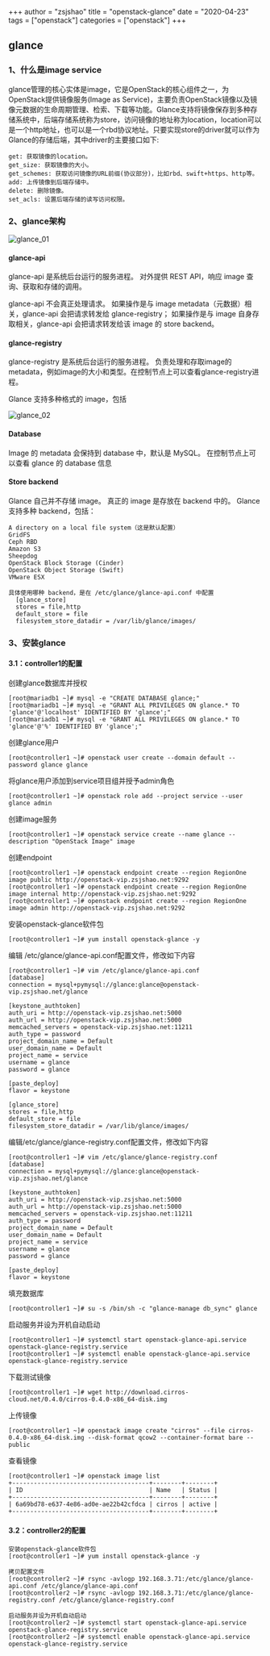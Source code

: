 +++
author = "zsjshao"
title = "openstack-glance"
date = "2020-04-23"
tags = ["openstack"]
categories = ["openstack"]
+++

## glance

### 1、什么是image service

glance管理的核心实体是image，它是OpenStack的核心组件之一，为OpenStack提供镜像服务(Image as Service)，主要负责OpenStack镜像以及镜像元数据的生命周期管理、检索、下载等功能。Glance支持将镜像保存到多种存储系统中，后端存储系统称为store，访问镜像的地址称为location，location可以是一个http地址，也可以是一个rbd协议地址。只要实现store的driver就可以作为Glance的存储后端，其中driver的主要接口如下:

<!-- more -->

```
get: 获取镜像的location。
get_size: 获取镜像的大小。
get_schemes: 获取访问镜像的URL前缀(协议部分)，比如rbd、swift+https、http等。
add: 上传镜像到后端存储中。
delete: 删除镜像。
set_acls: 设置后端存储的读写访问权限。
```

### 2、glance架构

![glance_01](http://images.zsjshao.net/openstack/glance/glance_01.png)

#### glance-api

glance-api 是系统后台运行的服务进程。 对外提供 REST API，响应 image 查询、获取和存储的调用。

glance-api 不会真正处理请求。 如果操作是与 image metadata（元数据）相关，glance-api 会把请求转发给 glance-registry； 如果操作是与 image 自身存取相关，glance-api 会把请求转发给该 image 的 store backend。

#### glance-registry

glance-registry 是系统后台运行的服务进程。 负责处理和存取image的metadata，例如image的大小和类型。在控制节点上可以查看glance-registry进程。

Glance 支持多种格式的 image，包括

![glance_02](http://images.zsjshao.net/openstack/glance/glance_02.png)

#### Database

 Image 的 metadata 会保持到 database 中，默认是 MySQL。 在控制节点上可以查看 glance 的 database 信息

#### Store backend

Glance 自己并不存储 image。 真正的 image 是存放在 backend 中的。 Glance 支持多种 backend，包括：

```
A directory on a local file system（这是默认配置）
GridFS
Ceph RBD
Amazon S3
Sheepdog
OpenStack Block Storage (Cinder)
OpenStack Object Storage (Swift)
VMware ESX

具体使用哪种 backend，是在 /etc/glance/glance-api.conf 中配置
  [glance_store]
  stores = file,http
  default_store = file
  filesystem_store_datadir = /var/lib/glance/images/
```

### 3、安装glance

#### 3.1：controller1的配置

创建glance数据库并授权

```
[root@mariadb1 ~]# mysql -e "CREATE DATABASE glance;"
[root@mariadb1 ~]# mysql -e "GRANT ALL PRIVILEGES ON glance.* TO 'glance'@'localhost' IDENTIFIED BY 'glance';"
[root@mariadb1 ~]# mysql -e "GRANT ALL PRIVILEGES ON glance.* TO 'glance'@'%' IDENTIFIED BY 'glance';"
```

创建glance用户

```
[root@controller1 ~]# openstack user create --domain default --password glance glance
```

将glance用户添加到service项目组并授予admin角色

```
[root@controller1 ~]# openstack role add --project service --user glance admin
```

创建image服务

```
[root@controller1 ~]# openstack service create --name glance --description "OpenStack Image" image
```

创建endpoint

```
[root@controller1 ~]# openstack endpoint create --region RegionOne image public http://openstack-vip.zsjshao.net:9292
[root@controller1 ~]# openstack endpoint create --region RegionOne image internal http://openstack-vip.zsjshao.net:9292
[root@controller1 ~]# openstack endpoint create --region RegionOne image admin http://openstack-vip.zsjshao.net:9292
```

安装openstack-glance软件包

```
[root@controller1 ~]# yum install openstack-glance -y
```

编辑 /etc/glance/glance-api.conf配置文件，修改如下内容

```
[root@controller1 ~]# vim /etc/glance/glance-api.conf
[database]
connection = mysql+pymysql://glance:glance@openstack-vip.zsjshao.net/glance

[keystone_authtoken]
auth_uri = http://openstack-vip.zsjshao.net:5000
auth_url = http://openstack-vip.zsjshao.net:5000
memcached_servers = openstack-vip.zsjshao.net:11211
auth_type = password
project_domain_name = Default
user_domain_name = Default
project_name = service
username = glance
password = glance

[paste_deploy]
flavor = keystone

[glance_store]
stores = file,http
default_store = file
filesystem_store_datadir = /var/lib/glance/images/
```

编辑/etc/glance/glance-registry.conf配置文件，修改如下内容

```
[root@controller1 ~]# vim /etc/glance/glance-registry.conf
[database]
connection = mysql+pymysql://glance:glance@openstack-vip.zsjshao.net/glance

[keystone_authtoken]
auth_uri = http://openstack-vip.zsjshao.net:5000
auth_url = http://openstack-vip.zsjshao.net:5000
memcached_servers = openstack-vip.zsjshao.net:11211
auth_type = password
project_domain_name = Default
user_domain_name = Default
project_name = service
username = glance
password = glance

[paste_deploy]
flavor = keystone
```

填充数据库

```
[root@controller1 ~]# su -s /bin/sh -c "glance-manage db_sync" glance
```

启动服务并设为开机自动启动

```
[root@controller1 ~]# systemctl start openstack-glance-api.service openstack-glance-registry.service
[root@controller1 ~]# systemctl enable openstack-glance-api.service openstack-glance-registry.service
```

下载测试镜像

```
[root@controller1 ~]# wget http://download.cirros-cloud.net/0.4.0/cirros-0.4.0-x86_64-disk.img
```

上传镜像

```
[root@controller1 ~]# openstack image create "cirros" --file cirros-0.4.0-x86_64-disk.img --disk-format qcow2 --container-format bare --public
```

查看镜像

```
[root@controller1 ~]# openstack image list
+--------------------------------------+--------+--------+
| ID                                   | Name   | Status |
+--------------------------------------+--------+--------+
| 6a69bd78-e637-4e86-ad0e-ae22b42cfdca | cirros | active |
+--------------------------------------+--------+--------+
```

#### 3.2：controller2的配置

```
安装openstack-glance软件包
[root@controller1 ~]# yum install openstack-glance -y

拷贝配置文件
[root@controller2 ~]# rsync -avlogp 192.168.3.71:/etc/glance/glance-api.conf /etc/glance/glance-api.conf 
[root@controller2 ~]# rsync -avlogp 192.168.3.71:/etc/glance/glance-registry.conf /etc/glance/glance-registry.conf

启动服务并设为开机自动启动
[root@controller2 ~]# systemctl start openstack-glance-api.service openstack-glance-registry.service
[root@controller2 ~]# systemctl enable openstack-glance-api.service openstack-glance-registry.service
```
